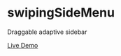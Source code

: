 # swipingSideMenu
Draggable adaptive sidebar

<a href="http://troll-winner.16mb.com/demo/swiping-side-menu/" target="_blank">Live Demo</a>
